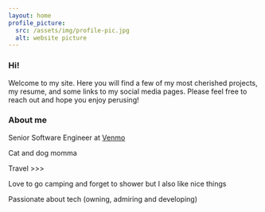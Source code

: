 ```yaml
---
layout: home
profile_picture:
  src: /assets/img/profile-pic.jpg
  alt: website picture
---
```

<h3>Hi!</h3>
<p>
  Welcome to my site. Here you will find a few of my most cherished projects, my resume, and some links to my social media pages. Please feel free to reach out and hope you enjoy perusing!
</p>
<h3> About me</h3>
<p>
  Senior Software Engineer at <a href="https://venmo.com/">Venmo</a>
</p>
<p>
  Cat and dog momma
</p>
<p>
  Travel >>>
</p>
<p>
  Love to go camping and forget to shower but I also like nice things
</p>
<p>
  Passionate about tech (owning, admiring and developing)
</p>